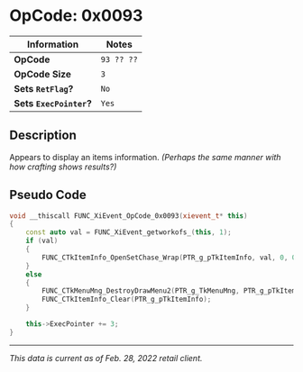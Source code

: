 # OpCode: 0x0093

| Information               | Notes |
|---                        |---    |
| **OpCode**                | `93 ?? ??` |
| **OpCode Size**           | `3`   |
| **Sets `RetFlag`?**       | `No`  |
| **Sets `ExecPointer`?**   | `Yes` |

## Description

Appears to display an items information. _(Perhaps the same manner with how crafting shows results?)_

## Pseudo Code

```cpp
void __thiscall FUNC_XiEvent_OpCode_0x0093(xievent_t* this)
{
    const auto val = FUNC_XiEvent_getworkofs_(this, 1);
    if (val)
    {
        FUNC_CTkItemInfo_OpenSetChase_Wrap(PTR_g_pTkItemInfo, val, 0, 0);
    }
    else
    {
        FUNC_CTkMenuMng_DestroyDrawMenu2(PTR_g_TkMenuMng, PTR_g_pTkItemInfo->m_pParentMCD, 1);
        FUNC_CTkItemInfo_Clear(PTR_g_pTkItemInfo);
    }

    this->ExecPointer += 3;
}
```

---

_This data is current as of Feb. 28, 2022 retail client._